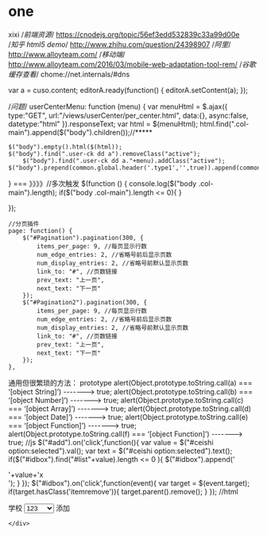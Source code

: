 # one
xixi
/*前端资源*/
https://cnodejs.org/topic/56ef3edd532839c33a99d00e    
/*知乎 html5 demo*/
http://www.zhihu.com/question/24398907
/*阿里*/
http://www.alloyteam.com/
/*移动端*/
http://www.alloyteam.com/2016/03/mobile-web-adaptation-tool-rem/
/*谷歌缓存查看*/
chome://net.internals/#dns


var a = cuso.content;
editorA.ready(function() {
	editorA.setContent(a);
 });
 
 
 /*问题*/
 userCenterMenu: function (menu) {
	var menuHtml = $.ajax({
		type:"GET",
		url:"/views/userCenter/per_center.html",
		data:{},
		async:false,
		datetype:"html"
	}).responseText;
	var html = $(menuHtml);
	html.find(".col-main").append($("body").children());//*****
	
	$("body").empty().html($(html));
	$("body").find(".user-ck dd a").removeClass("active");
    	$("body").find(".user-ck dd a."+menu).addClass("active");
	$("body").prepend(common.global.header('.type1','',true)).append(common.global.footer()).show();
}
=== 》》》》//多次触发
$(function () {
	console.log($("body .col-main").length);
	if($("body .col-main").length <= 0){
	}
    
});


	//分页插件
	page: function() {
		$("#Pagination").pagination(300, {
			items_per_page: 9, //每页显示行数
			num_edge_entries: 2, //省略号前后显示页数
			num_display_entries: 2, //省略号前默认显示页数
			link_to: "#", //页数链接
			prev_text: "上一页",
			next_text: "下一页"
		});
		$("#Pagination2").pagination(300, {
			items_per_page: 9, //每页显示行数
			num_edge_entries: 2, //省略号前后显示页数
			num_display_entries: 2, //省略号前默认显示页数
			link_to: "#", //页数链接
			prev_text: "上一页",
			next_text: "下一页"
		});
	},
	
通用但很繁琐的方法： prototype
alert(Object.prototype.toString.call(a) === ‘[object String]’) -------> true;
alert(Object.prototype.toString.call(b) === ‘[object Number]’) -------> true;
alert(Object.prototype.toString.call(c) === ‘[object Array]’) -------> true;
alert(Object.prototype.toString.call(d) === ‘[object Date]’) -------> true;
alert(Object.prototype.toString.call(e) === ‘[object Function]’) -------> true;
alert(Object.prototype.toString.call(f) === ‘[object Function]’) -------> true;
//js
$("#add").on('click',function(){
				var value = $("#ceishi option:selected").val();
				var text = $("#ceishi option:selected").text();
				if($("#idbox").find("#list"+value).length <= 0 ){
					$("#idbox").append('<div class="additemlist" id="list'+value+'">'+value+'<span class="itemremove">x</span></div>');
				}
			});
			$("#idbox").on('click',function(event){
				var target = $(event.target);
				if(target.hasClass('itemremove')){
					target.parent().remove();
				}
			});
//html
<div class="clear">
	<div class="select-box" id="idbox" style="height:auto">
		<span class="label-mark">学校</span>
		<select class="select-css" id="ceishi">
            <option value="0">123</option>
            <option value="1">1234</option>
            <option value="2">12345</option>
        </select>
        <span class="label-mark additembtn" id="add">添加</span>
        
	</div>
</div>
